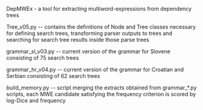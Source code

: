 DepMWEx - a tool for extracting multiword-expressions from dependency trees

Tree_v05.py -- contains the definitions of Node and Tree classes necessary for defining search trees, transforming parser outputs to trees and searching for search tree results inside those parse trees

grammar_sl_v03.py -- current version of the grammar for Slovene consisting of 75 search trees

grammar_hr_v04.py -- current version of the grammar for Croatian and Serbian consisting of 62 search trees

build_memory.py -- script merging the extracts obtained from grammar_*.py scripts, each MWE candidate satisfying the frequency criterion is scored by log-Dice and frequency
